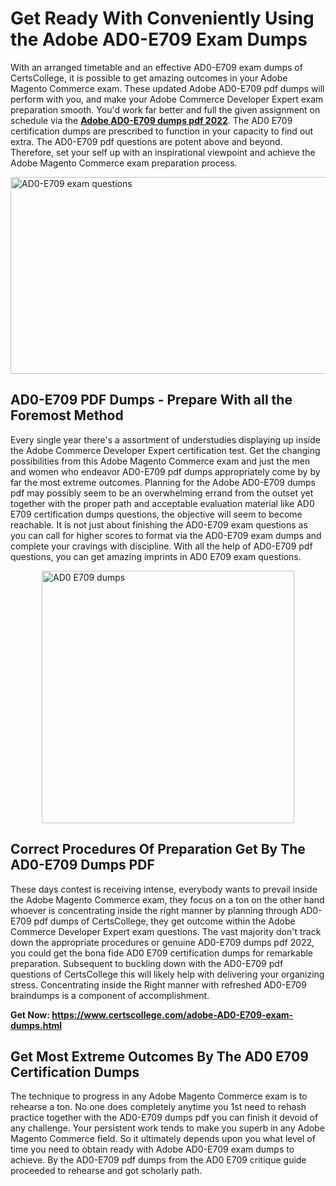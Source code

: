 <h1><strong>Get Ready With Conveniently Using the Adobe AD0-E709 Exam Dumps&nbsp;</strong></h1>
<p><span style="font-weight: 400;">With an arranged timetable and an effective  AD0-E709 exam dumps of CertsCollege, it is possible to get amazing outcomes in your Adobe Magento Commerce exam. These updated Adobe AD0-E709 pdf dumps will perform with you, and make your Adobe Commerce Developer Expert exam preparation smooth. You'd work far better and full the given assignment on schedule via the <strong><a href="https://www.certscollege.com/adobe-AD0-E709-exam-dumps.html">Adobe AD0-E709 dumps pdf 2022</a></strong>. The AD0 E709 certification dumps are prescribed to function in your capacity to find out extra. The  AD0-E709 pdf questions are potent above and beyond. Therefore, set your self up with an inspirational viewpoint and achieve the Adobe Magento Commerce exam preparation process.&nbsp;</span></p>
<p><span style="font-weight: 400;"><img style="display: block; margin-left: auto; margin-right: auto;" src="https://i.ibb.co/CPDK3ps/Yellow-and-Blue-Initiative-Blog-Banner.png" alt="AD0-E709 exam questions" width="559" height="315" /></span></p>
<h2><strong>AD0-E709 PDF Dumps - Prepare With all the Foremost Method</strong></h2>
<p><span style="font-weight: 400;">Every single year there's a assortment of understudies displaying up inside the Adobe Commerce Developer Expert certification test. Get the changing possibilities from this Adobe Magento Commerce exam and just the men and women who endeavor AD0-E709 pdf dumps appropriately come by by far the most extreme outcomes. Planning for the Adobe AD0-E709 dumps pdf may possibly seem to be an overwhelming errand from the outset yet together with the proper path and acceptable evaluation material like AD0 E709 certification dumps questions, the objective will seem to become reachable. It is not just about finishing the AD0-E709 exam questions as you can call for higher scores to format via the AD0-E709 exam dumps and complete your cravings with discipline. With all the help of AD0-E709 pdf questions, you can get amazing imprints in AD0 E709 exam questions.</span></p>
<p><span style="font-weight: 400;"><a href="https://tinyurl.com/48e6h6hk"><img style="display: block; margin-left: auto; margin-right: auto;" src="https://i.ibb.co/9tMrhdY/Teacher-Appreciation-Invitation.png" alt="AD0 E709 dumps " width="404" height="404" /></a></span></p>
<h2><strong>Correct Procedures Of Preparation Get By The AD0-E709 Dumps PDF</strong></h2>
<p><span style="font-weight: 400;">These days contest is receiving intense, everybody wants to prevail inside the Adobe Magento Commerce exam, they focus on a ton on the other hand whoever is concentrating inside the right manner by planning through AD0-E709 pdf dumps of CertsCollege, they get outcome within the Adobe Commerce Developer Expert exam questions. The vast majority don't track down the appropriate procedures or genuine AD0-E709 dumps pdf 2022, you could get the bona fide AD0 E709 certification dumps for remarkable preparation. Subsequent to buckling down with the  AD0-E709 pdf questions of CertsCollege this will likely help with delivering your organizing stress. Concentrating inside the Right manner with refreshed AD0-E709 braindumps is a component of accomplishment.</span></p>
<p><span style="font-weight: 400;"><strong>Get Now: <a href="https://www.certscollege.com/adobe-AD0-E709-exam-dumps.html">https://www.certscollege.com/adobe-AD0-E709-exam-dumps.html</a></strong></span></p>
<h2><strong>Get Most Extreme Outcomes By The AD0 E709 Certification Dumps</strong></h2>
<p><span style="font-weight: 400;">The technique to progress in any Adobe Magento Commerce exam is to rehearse a ton. No one does completely anytime you 1st need to rehash practice together with the AD0-E709 dumps pdf you can finish it devoid of any challenge. Your persistent work tends to make you superb in any Adobe Magento Commerce field. So it ultimately depends upon you what level of time you need to obtain ready with Adobe AD0-E709 exam dumps to achieve. By the AD0-E709 pdf dumps from the AD0 E709 critique guide proceeded to rehearse and got scholarly path.</span></p>
